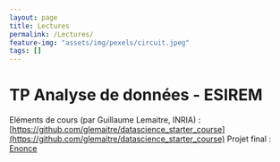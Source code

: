 ```yaml
---
layout: page
title: Lectures
permalink: /Lectures/
feature-img: "assets/img/pexels/circuit.jpeg"
tags: []
---
```


# TP Analyse de données - ESIREM 
Eléments de cours (par Guillaume Lemaitre, INRIA) : [https://github.com/glemaitre/datascience_starter_course](https://github.com/glemaitre/datascience_starter_course)
Projet final : [Enonce](../assets/pdf/enonce.pdf)
